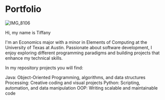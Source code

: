 # Portfolio


![IMG_8106](https://github.com/tiffanythegem/Portfolio/blob/435505d561d1bff5d7f421d826fe121e226e7744/IMG_8106.jpg)



Hi, my name is Tiffany 

I'm an Economics major with a minor in Elements of Computing at the University of Texas at Austin. Passionate about software development, I enjoy exploring different programming paradigms and building projects that enhance my technical skills.

In my repository projects you will find: 

Java: Object-Oriented Programming, algorithms, and data structures
Processing: Creative coding and visual projects
Python: Scripting, automation, and data manipulation
OOP: Writing scalable and maintainable code


